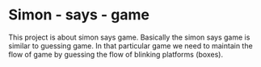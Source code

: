 # Simon - says - game
This project is about simon says game. Basically the simon says game is similar to guessing game. 
In that particular game we need to maintain the flow of game by guessing the flow of blinking platforms (boxes). 